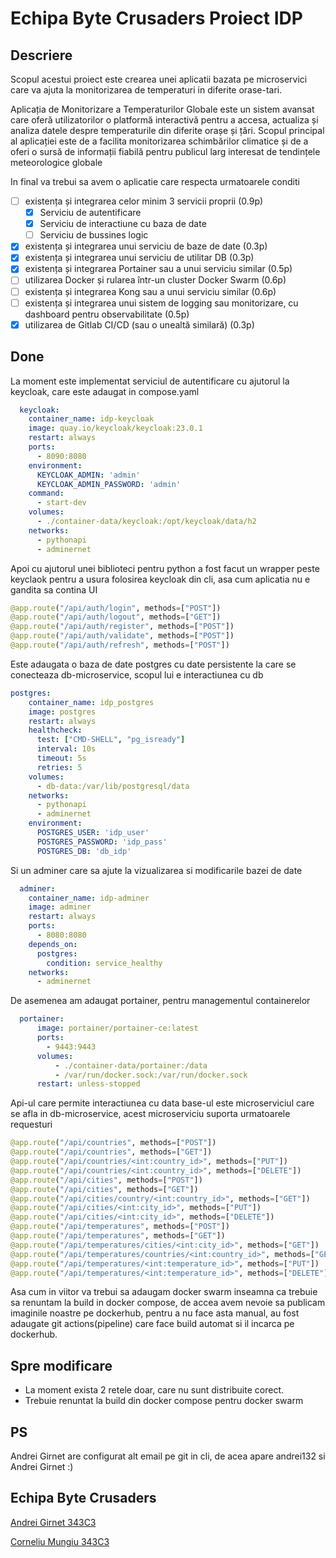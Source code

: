 # Echipa Byte Crusaders Proiect IDP

## Descriere
Scopul acestui proiect este crearea unei aplicatii bazata pe microservici care va ajuta la monitorizarea de temperaturi in diferite orase-tari.

Aplicația de Monitorizare a Temperaturilor Globale este un sistem avansat care oferă utilizatorilor o platformă interactivă pentru a accesa, actualiza și analiza datele despre temperaturile din diferite orașe și țări. Scopul principal al aplicației este de a facilita monitorizarea schimbărilor climatice și de a oferi o sursă de informații fiabilă pentru publicul larg interesat de tendințele meteorologice globale

In final va trebui sa avem o aplicatie care respecta urmatoarele conditi

- [ ] existența și integrarea celor minim 3 servicii proprii (0.9p)
    - [X] Serviciu de autentificare
    - [X] Serviciu de interactiune cu baza de date 
    - [ ] Serviciu de bussines logic
- [X] existența și integrarea unui serviciu de baze de date (0.3p)
- [X] existența și integrarea unui serviciu de utilitar DB (0.3p)
- [X] existența și integrarea Portainer sau a unui serviciu similar (0.5p)
- [ ] utilizarea Docker și rularea într-un cluster Docker Swarm (0.6p)
- [ ] existența și integrarea Kong sau a unui serviciu similar (0.6p)
- [ ] existența și integrarea unui sistem de logging sau monitorizare, cu dashboard pentru observabilitate (0.5p)
- [X] utilizarea de Gitlab CI/CD (sau o unealtă similară) (0.3p)

## Done
La moment este implementat serviciul de autentificare cu ajutorul la keycloak, care este adaugat in compose.yaml
```yaml
  keycloak:
    container_name: idp-keycloak
    image: quay.io/keycloak/keycloak:23.0.1
    restart: always
    ports:
      - 8090:8080
    environment:
      KEYCLOAK_ADMIN: 'admin'
      KEYCLOAK_ADMIN_PASSWORD: 'admin'
    command:
      - start-dev
    volumes:
      - ./container-data/keycloak:/opt/keycloak/data/h2
    networks:
      - pythonapi
      - adminernet
```
Apoi cu ajutorul unei biblioteci pentru python a fost facut un wrapper peste keyclaok pentru a usura folosirea keycloak din cli, asa cum aplicatia nu e gandita sa contina UI
```python
@app.route("/api/auth/login", methods=["POST"])
@app.route("/api/auth/logout", methods=["GET"])
@app.route("/api/auth/register", methods=["POST"])
@app.route("/api/auth/validate", methods=["POST"])
@app.route("/api/auth/refresh", methods=["POST"])
```

Este adaugata o baza de date postgres cu date persistente la care se conecteaza db-microservice, scopul lui e interactiunea cu db
```yaml
postgres:
    container_name: idp_postgres
    image: postgres
    restart: always
    healthcheck:
      test: ["CMD-SHELL", "pg_isready"]
      interval: 10s
      timeout: 5s
      retries: 5
    volumes:
      - db-data:/var/lib/postgresql/data
    networks:
      - pythonapi
      - adminernet
    environment:
      POSTGRES_USER: 'idp_user'
      POSTGRES_PASSWORD: 'idp_pass'
      POSTGRES_DB: 'db_idp'
```
Si un adminer care sa ajute la vizualizarea si modificarile bazei de date
```yaml
  adminer:
    container_name: idp-adminer
    image: adminer
    restart: always
    ports:
      - 8080:8080
    depends_on: 
      postgres:
        condition: service_healthy
    networks:
      - adminernet
```

De asemenea am adaugat portainer, pentru managementul containerelor
```yaml
  portainer:
      image: portainer/portainer-ce:latest
      ports:
        - 9443:9443
      volumes:
          - ./container-data/portainer:/data
          - /var/run/docker.sock:/var/run/docker.sock
      restart: unless-stopped
```

Api-ul care permite interactiunea cu data base-ul este microserviciul care se afla in db-microservice, acest microserviciu suporta urmatoarele requesturi
```python
@app.route("/api/countries", methods=["POST"])
@app.route("/api/countries", methods=["GET"])
@app.route("/api/countries/<int:country_id>", methods=["PUT"])
@app.route("/api/countries/<int:country_id>", methods=["DELETE"])
@app.route("/api/cities", methods=["POST"])
@app.route("/api/cities", methods=["GET"])
@app.route("/api/cities/country/<int:country_id>", methods=["GET"])
@app.route("/api/cities/<int:city_id>", methods=["PUT"])
@app.route("/api/cities/<int:city_id>", methods=["DELETE"])
@app.route("/api/temperatures", methods=["POST"])
@app.route("/api/temperatures", methods=["GET"])
@app.route("/api/temperatures/cities/<int:city_id>", methods=["GET"])
@app.route("/api/temperatures/countries/<int:country_id>", methods=["GET"])
@app.route("/api/temperatures/<int:temperature_id>", methods=["PUT"])
@app.route("/api/temperatures/<int:temperature_id>", methods=["DELETE"])
```

Asa cum in viitor va trebui sa adaugam docker swarm inseamna ca trebuie sa renuntam la build in docker compose, de accea avem nevoie sa publicam imaginile noastre pe dockerhub, pentru a nu face asta manual, au fost adaugate git actions(pipeline) care face build automat si il incarca pe dockerhub.

## Spre modificare
* La moment exista 2 retele doar, care nu sunt distribuite corect.
* Trebuie renuntat la build din docker compose pentru docker swarm

## PS
Andrei Girnet are configurat alt email pe git in cli, de acea apare andrei132 si Andrei Girnet :)

## Echipa Byte Crusaders
[Andrei Girnet 343C3](https://github.com/andrei132)

[Corneliu Mungiu 343C3](https://github.com/CorneliuMungiu)